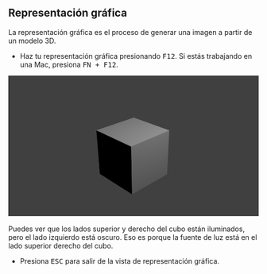## Representación gráfica

La representación gráfica es el proceso de generar una imagen a partir de un modelo 3D.

+ Haz tu representación gráfica presionando <kbd>F12</kbd>. Si estás trabajando en una Mac, presiona <kbd>FN + F12</kbd>.

![Imagen representada gráficamente](images/render.png)

Puedes ver que los lados superior y derecho del cubo están iluminados, pero el lado izquierdo está oscuro. Eso es porque la fuente de luz está en el lado superior derecho del cubo.

+ Presiona <kbd>ESC</kbd> para salir de la vista de representación gráfica.